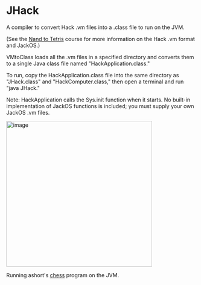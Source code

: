 # JHack
A compiler to convert Hack .vm files into a .class file to run on the JVM.

(See the [Nand to Tetris](https://www.nand2tetris.org/) course for more information on the Hack .vm format and JackOS.)

VMtoClass loads all the .vm files in a specified directory and converts them to a single Java class file named "HackApplication.class."

To run, copy the HackApplication.class file into the same directory as "JHack.class" and "HackComputer.class," then open a terminal and run "java JHack."

Note: HackApplication calls the Sys.init function when it starts. No built-in implementation of JackOS functions is included; you must supply your own JackOS .vm files.

<img width="386" alt="image" src="https://github.com/user-attachments/assets/beb4ff01-367a-4f1b-b308-f5e44e58bb53">

Running ashort's [chess](https://github.com/AndrewRShort/chess-vm-files) program on the JVM.
